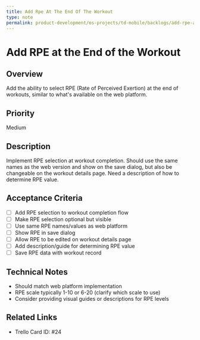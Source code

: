 ```yaml
---
title: Add Rpe At The End Of The Workout
type: note
permalink: product-development/os-projects/td-mobile/backlogs/add-rpe-at-the-end-of-the-workout
---
```


# Add RPE at the End of the Workout

## Overview
Add the ability to select RPE (Rate of Perceived Exertion) at the end of workouts, similar to what's available on the web platform.

## Priority
Medium

## Description
Implement RPE selection at workout completion. Should use the same names as the web version and show on the save dialog, but also be changeable on the workout details page. Need a description of how to determine RPE value.

## Acceptance Criteria
- [ ] Add RPE selection to workout completion flow
- [ ] Make RPE selection optional but visible
- [ ] Use same RPE names/values as web platform
- [ ] Show RPE in save dialog
- [ ] Allow RPE to be edited on workout details page
- [ ] Add description/guide for determining RPE value
- [ ] Save RPE data with workout record

## Technical Notes
- Should match web platform implementation
- RPE scale typically 1-10 or 6-20 (clarify which scale to use)
- Consider providing visual guides or descriptions for RPE levels

## Related Links
- Trello Card ID: #24
